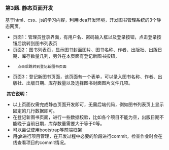 ### 第3题.  静态页面开发

​  基于html、css、js的学习内容，利用idea开发环境，开发图书管理系统的3个静态网页。
- 页面1：管理员登录界面，有用户名、密码输入框以及登录按钮，点击登录按钮后跳转到图书列表页
- 页面2：图书列表页，显示图书封面图片、图书名称、作者、出版社、出版日期、库存数量几列，另外在本页面有登记新图书按钮，
-       点击后跳转到登记新图书页面
- 页面3：登记新图书页面，该页面有一个表单，可以录入图书名称、作者、出版社、出版日期、库存数量以及选择图书封面图片文件几项。

​               **其它说明：**

- 以上页面仅需完成静态页面开发即可，无需后端代码，例如图书列表页上显示固定的几行数据即可。
- 在登记新图书页面，进行一些数据校验，比如各个项目不能为空，出版日期不能晚于当前日期，库存数量需要大于等于0等。
- 可以尝试使用bootstrap等前端框架
- 用git进行项目管理，在开发过程中必要的阶段进行commit，检查作业时会在线查看项目的commit情况。